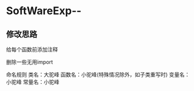 # SoftWareExp--
## 修改思路

给每个函数前添加注释

删除一些无用import

命名规则
类名：大驼峰
函数名：小驼峰(特殊情况除外，如子类重写时)
变量名：小驼峰
常量名：小驼峰
